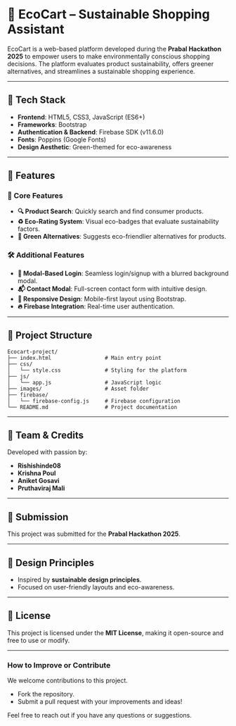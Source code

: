 
# 🌿 EcoCart – Sustainable Shopping Assistant

EcoCart is a web-based platform developed during the **Prabal Hackathon 2025** to empower users to make environmentally conscious shopping decisions. The platform evaluates product sustainability, offers greener alternatives, and streamlines a sustainable shopping experience.

---

## 🔧 Tech Stack
- **Frontend**: HTML5, CSS3, JavaScript (ES6+)
- **Frameworks**: Bootstrap
- **Authentication & Backend**: Firebase SDK (v11.6.0)
- **Fonts**: Poppins (Google Fonts)
- **Design Aesthetic**: Green-themed for eco-awareness

---

## 🔐 Features
### 🌱 Core Features
- **🔍 Product Search**: Quickly search and find consumer products.  
- **♻️ Eco-Rating System**: Visual eco-badges that evaluate sustainability factors.  
- **🌱 Green Alternatives**: Suggests eco-friendlier alternatives for products.  

### 🛠️ Additional Features
- **🔐 Modal-Based Login**: Seamless login/signup with a blurred background modal.  
- **📬 Contact Modal**: Full-screen contact form with intuitive design.  
- **📱 Responsive Design**: Mobile-first layout using Bootstrap.  
- **🔥 Firebase Integration**: Real-time user authentication.  

---

## 📂 Project Structure
```
Ecocart-project/
├── index.html                 # Main entry point
├── css/
│   └── style.css              # Styling for the platform
├── js/
│   └── app.js                 # JavaScript logic
├── images/                    # Asset folder
├── firebase/
│   └── firebase-config.js     # Firebase configuration
└── README.md                  # Project documentation
```

---

## 🙌 Team & Credits
Developed with passion by:
- **Rishishinde08**
- **Krishna Poul**
- **Aniket Gosavi**
- **Pruthaviraj Mali**

---

## 🚀 Submission
This project was submitted for the **Prabal Hackathon 2025**.

---

## 🎨 Design Principles
- Inspired by **sustainable design principles**.
- Focused on user-friendly layouts and eco-awareness.

---

## 📜 License
This project is licensed under the **MIT License**, making it open-source and free to use or modify.

---

### How to Improve or Contribute  
We welcome contributions to this project.  
- Fork the repository.  
- Submit a pull request with your improvements and ideas!  

Feel free to reach out if you have any questions or suggestions.
